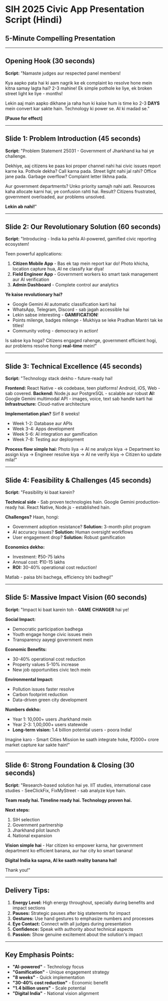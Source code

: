 # SIH 2025 Civic App Presentation Script (Hindi)
## 5-Minute Compelling Presentation

---

## Opening Hook (30 seconds)

**Script:**
"Namaste judges aur respected panel members! 

Kya aapko pata hai ki aam nagrik ke ek complaint ko resolve hone mein kitna samay lagta hai? 2-3 mahine! Ek simple pothole ke liye, ek broken street light ke liye - months!

Lekin aaj main aapko dikhane ja raha hun ki kaise hum is time ko 2-3 **DAYS** mein convert kar sakte hain. Technology ki power se. AI ki madad se."

**[Pause for effect]**

---

## Slide 1: Problem Introduction (45 seconds)

**Script:**
"Problem Statement 25031 - Government of Jharkhand ka hai ye challenge.

Dekhiye, aaj citizens ke paas koi proper channel nahi hai civic issues report karne ka. Pothole dekha? Call karna pada. Street light nahi jal rahi? Office jane pada. Garbage overflow? Complaint letter likhna pada.

Aur government departments? Unko priority samajh nahi aati. Resources kaha allocate karni hai, ye confusion rahti hai. Result? Citizens frustrated, government overloaded, aur problems unsolved.

**Lekin ab nahi!**"

---

## Slide 2: Our Revolutionary Solution (60 seconds)

**Script:**
"Introducing - India ka pehla AI-powered, gamified civic reporting ecosystem!

Teen powerful applications:
1. **Citizen Mobile App** - Bas ek tap mein report kar do! Photo khicha, location capture hua, AI ne classify kar diya!
2. **Field Engineer App** - Government workers ko smart task management aur AI verification
3. **Admin Dashboard** - Complete control aur analytics

**Ye kaise revolutionary hai?**

- Google Gemini AI automatic classification karti hai
- WhatsApp, Telegram, Discord - sab jagah accessible hai
- Lekin sabse interesting - **GAMIFICATION**! 
- Points milenge, badges milenge - Mukhiya se leke Pradhan Mantri tak ke titles!
- Community voting - democracy in action!

Is sabse kya hoga? Citizens engaged rahenge, government efficient hogi, aur problems resolve hongi **real-time** mein!"

---

## Slide 3: Technical Excellence (45 seconds)

**Script:**
"Technology stack dekho - future-ready hai!

**Frontend:** React Native - ek codebase, teen platforms! Android, iOS, Web - sab covered.
**Backend:** Node.js aur PostgreSQL - scalable aur robust
**AI:** Google Gemini multimodal API - images, voice, text sab handle karti hai
**Infrastructure:** Cloud-native architecture

**Implementation plan?** Sirf 8 weeks!
- Week 1-2: Database aur APIs
- Week 3-4: Apps development  
- Week 5-6: AI integration aur gamification
- Week 7-8: Testing aur deployment

**Process flow simple hai:**
Photo liya → AI ne analyze kiya → Department ko assign kiya → Engineer resolve kiya → AI ne verify kiya → Citizen ko update mila!"

---

## Slide 4: Feasibility & Challenges (45 seconds)

**Script:**
"Feasibility ki baat karein?

**Technical side** - Sab proven technologies hain. Google Gemini production-ready hai. React Native, Node.js - established hain.

**Challenges?** Haan, hongi:
- Government adoption resistance? **Solution:** 3-month pilot program
- AI accuracy issues? **Solution:** Human oversight workflows
- User engagement drop? **Solution:** Robust gamification

**Economics dekho:**
- Investment: ₹50-75 lakhs
- Annual cost: ₹10-15 lakhs  
- **ROI:** 30-40% operational cost reduction!

Matlab - paisa bhi bachega, efficiency bhi badhegi!"

---

## Slide 5: Massive Impact Vision (60 seconds)

**Script:**
"Impact ki baat karein toh - **GAME CHANGER** hai ye!

**Social Impact:**
- Democratic participation badhega
- Youth engage honge civic issues mein
- Transparency aayegi government mein

**Economic Benefits:**
- 30-40% operational cost reduction
- Property values 5-10% increase
- New job opportunities civic tech mein

**Environmental Impact:**
- Pollution issues faster resolve
- Carbon footprint reduction
- Data-driven green city development

**Numbers dekho:**
- Year 1: 10,000+ users Jharkhand mein
- Year 2-3: 1,00,000+ users statewide
- **Long-term vision:** 1.4 billion potential users - poora India!

Imagine karo - Smart Cities Mission ke saath integrate hoke, ₹2000+ crore market capture kar sakte hain!"

---

## Slide 6: Strong Foundation & Closing (30 seconds)

**Script:**
"Research-based solution hai ye. IIT studies, international case studies - SeeClickFix, FixMyStreet - sab analyze kiye hain.

**Team ready hai. Timeline ready hai. Technology proven hai.**

**Next steps:**
1. SIH selection
2. Government partnership  
3. Jharkhand pilot launch
4. National expansion

**Vision simple hai** - Har citizen ko empower karna, har government department ko efficient banana, aur har city ko smart banana!

**Digital India ka sapna, AI ke saath reality banana hai!**

Thank you!"

---

## Delivery Tips:

1. **Energy Level:** High energy throughout, specially during benefits and impact sections
2. **Pauses:** Strategic pauses after big statements for impact
3. **Gestures:** Use hand gestures to emphasize numbers and processes  
4. **Eye Contact:** Connect with all judges during presentation
5. **Confidence:** Speak with authority about technical aspects
6. **Passion:** Show genuine excitement about the solution's impact

---

## Key Emphasis Points:

- **"AI-powered"** - Technology focus
- **"Gamification"** - Unique engagement strategy  
- **"8 weeks"** - Quick implementation
- **"30-40% cost reduction"** - Economic benefit
- **"1.4 billion users"** - Scale potential
- **"Digital India"** - National vision alignment
